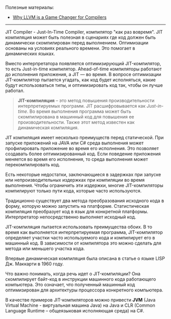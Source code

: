 Полезные материалы:
 + [Why LLVM is a Game Changer for Compilers](https://www.youtube.com/watch?v=3WojCM9r0Ls)

---

JIT Compiler - Just-In-Time Compiler, компилятор "как раз вовремя". JIT компиляция может быть полезная в сценариях где код должен быть динамически скомпилирован перед выполнением. Оптимизации основаны на условиях реального времени. Это помогает в динамических языках.

Вместо интерпретатора появляется оптимизирующий JIT-компилятор, то есть Just-in-time компилятор. Ahead-of-time компиляторы работают до исполнения приложения, а JIT — во время. В вопросе оптимизации JIT-компилятор пытается угадать, как код будет исполняться, какие будут использоваться типы, и оптимизировать код так, чтобы он лучше работал.

> **JIT-компиляция** – это метод повышения производительности интерпретируемых программ. JIT расшифровывается как _Just-in-time_. Во время выполнения программа может быть скомпилирована в машинный код для повышения ее производительности. Также этот метод известен как динамическая компиляция.

JIT компиляция имеет несколько преимуществ перед статической. При запуске приложений на JAVA или C# среда выполнения может профилировать приложение во время его исполнения. Это позволяет создавать более оптимизированный код. Если поведение приложения меняется во время его исполнения, то среда выполнения может перекомпилировать код.

Есть некоторые недостатки, заключающиеся в задержках при запуске или непроизводительных издержках при компиляции во время выполнения. Чтобы ограничить эти издержки, многие JIT-компиляторы компилируют только пути кода, которые часто используются.

Традиционно существует два метода преобразования исходного кода в форму, которую можно запустить на платформе. Статистическая компиляция преобразует код в язык для конкретной платформы. Интерпретатор непосредственно выполняет исходный код.

JIT-компиляция пытается использовать преимущества обоих. В то время как выполняется интерпретируемая программа, JIT-компилятор определяет участки часто используемого кода и компилирует его в машинный код. В зависимости от компилятора это можно сделать для метода или меньшего участка кода.

Впервые динамическая компиляция была описана в статье о языке LISP Дж. Маккарти в 1960 году.

Что важно понимать, когда речь идет о JIT-компиляции? Она скомпилирует байт-код в инструкции машинного кода работающего компьютера. Это означает, что полученный машинный код оптимизирован для архитектуры процессора конкретного компьютера.

В качестве примеров JIT-компиляторов можно привести **JVM** (Java Virtual Machine - виртуальная машина Java) на Java и CLR (Common Language Runtime – общеязыковая исполняющая среда) на C#.
